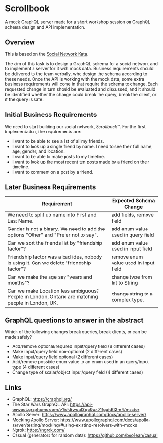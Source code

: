 # Scrollbook

A mock GraphQL server made for a short workshop session on GraphQL schema design and API implementation.

## Overview

This is based on the [Social Network Kata](https://kata-log.rocks/social-network-kata).

The aim of this task is to design a GraphQL schema for a social network and to implement a server for it with mock data. Business requirements should be delivered to the team verbally, who design the schema according to these needs. Once the API is working with the mock data, some extra business requirements will come in that require the schema to change. Each requested change in turn should be evaluated and discussed, and it should be identified whether the change could break the query, break the client, or if the query is safe.

## Initial Business Requirements

We need to start building our social network, _Scrollbook™️_. For the first implementation, the requirements are:
- I want to be able to see a list of all my friends.
- I want to look up a single friend by name. I need to see their full name, age, gender, and location.
- I want to be able to make posts to my timeline.
- I want to look up the most recent ten posts made by a friend on their timeline.
- I want to comment on a post by a friend.

## Later Business Requirements

| Requirement                                                                                        | Expected Schema Change
|----------------------------------------------------------------------------------------------------|--------------------------------------
| We need to split up name into First and Last Name.                                                 | add fields, remove field
| Gender is not a binary. We need to add the options "Other" and "Prefer not to say".                | add enum value used in query field
| Can we sort the friends list by "friendship factor"?                                               | add enum value used in input field
| Friendship factor was a bad idea, nobody is using it. Can we delete "friendship factor"?           | remove enum value used in input field
| Can we make the age say "years and months"?                                                        | change type from Int to String
| Can we make Location less ambiguous? People in London, Ontario are matching people in London, UK.  | change string to a complex type.

## GraphQL questions to answer in the abstract

Which of the following changes break queries, break clients, or can be made safely?
- Add/remove optional/required input/query field (8 different cases)
- Make input/query field non-optional (2 different cases)
- Make input/query field optional (2 different cases)
- Add/remove possible enum value to an enum used in an query/input type (4 different cases)
- Change type of scalar/object input/query field (4 different cases)

## Links

- GraphQL: <https://graphql.org/>
- The Star Wars GraphQL API: <https://api-euwest.graphcms.com/v1/ck5wca13qc9ux01fgaidt12m4/master>
- Apollo Server: <https://www.apollographql.com/docs/apollo-server/>
- Mocking Apollo Server: <https://www.apollographql.com/docs/apollo-server/testing/mocking/#using-existing-resolvers-with-mocks>
- Ngrok: <https://ngrok.com/>
- Casual (generators for random data): <https://github.com/boo1ean/casual>
